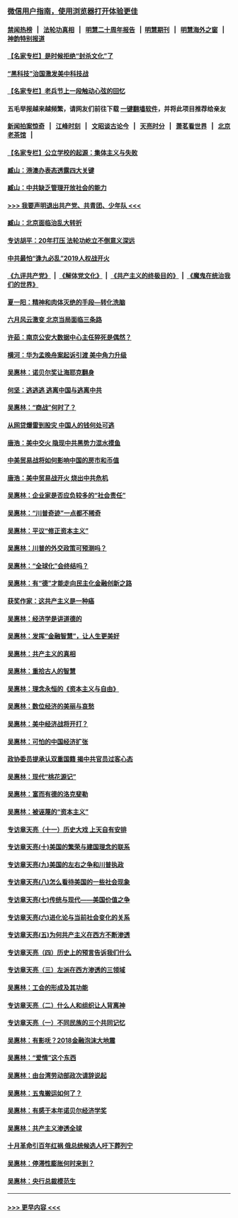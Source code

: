 ### [微信用户指南，使用浏览器打开体验更佳](https://github.com/gfw-breaker/banned-news1/blob/master/indexes/wechat-guide.md?t=0)
#### [禁闻热榜](热点新闻.md?t=0)  &nbsp;&nbsp;|&nbsp;&nbsp; [法轮功真相](https://github.com/gfw-breaker/truth/blob/master/README.md?t=0) &nbsp;&nbsp;|&nbsp;&nbsp; [明慧二十周年报告](https://github.com/gfw-breaker/mh-reports/blob/master/README.md?t=0) &nbsp;&nbsp;|&nbsp;&nbsp;[明慧期刊](https://github.com/gfw-breaker/mh-qikan) &nbsp;&nbsp;|&nbsp;&nbsp; [明慧海外之窗](https://github.com/gfw-breaker/mh-news/blob/master/README.md?t=0) &nbsp;&nbsp;|&nbsp;&nbsp; [神韵特别报道](https://github.com/gfw-breaker/mh-news/blob/master/shenyun.md?t=0)
#### [【名家专栏】是时候拒绝“封杀文化”了](../pages/nsc423/n11814093.md?t=02141002) 
#### [“黑科技”治国激发美中科技战](../pages/nsc423/n11638056.md?t=02141002) 
#### [【名家专栏】老兵节上一段触动心弦的回忆](../pages/nsc423/n11646016.md?t=02141002) 
#### 五毛举报越来越频繁，请网友们前往下载 [一键翻墙软件](https://github.com/gfw-breaker/ssr-accounts)，并将此项目推荐给亲友
#### [新闻拍案惊奇](https://github.com/gfw-breaker/banned-news1/blob/master/pages/link4.md) &nbsp;&nbsp;|&nbsp;&nbsp; [江峰时刻](https://github.com/gfw-breaker/banned-news1/blob/master/pages/link4.md) &nbsp;&nbsp;|&nbsp;&nbsp; [文昭谈古论今](https://github.com/gfw-breaker/banned-news1/blob/master/pages/link4.md) &nbsp;&nbsp;|&nbsp;&nbsp; [天亮时分](https://github.com/gfw-breaker/banned-news1/blob/master/pages/link4.md) &nbsp;&nbsp;|&nbsp;&nbsp; [萧茗看世界](https://github.com/gfw-breaker/banned-news1/blob/master/pages/link4.md) &nbsp;&nbsp;|&nbsp;&nbsp; [北京老茶馆](https://github.com/gfw-breaker/banned-news1/blob/master/pages/link4.md) &nbsp;&nbsp;|&nbsp;&nbsp; 
#### [【名家专栏】公立学校的起源：集体主义与失败](../pages/nsc423/n11601833.md?t=02141002) 
#### [臧山：港澳办表态透露四大关键](../pages/nsc423/n11421628.md?t=02141002) 
#### [臧山：中共缺乏管理开放社会的能力](../pages/nsc423/n11407457.md?t=02141002) 
#### [>>> 我要声明退出共产党、共青团、少年队 <<<](https://github.com/begood0513/goodnews/blob/master/quit/letter.md) 
#### [臧山：北京面临治乱大转折](../pages/nsc423/n11406895.md?t=02141002) 
#### [专访胡平：20年打压 法轮功屹立不倒意义深远](../pages/nsc423/n11398800.md?t=02141002) 
#### [中共最怕“逢九必乱”2019人权战开火](../pages/nsc423/n11385248.md?t=02141002) 
#### [《九评共产党》](https://github.com/begood0513/9ping.md/blob/master/README.md) &nbsp;|&nbsp; [《解体党文化》](../../../../jtdwh.md/blob/master/README.md)  &nbsp;|&nbsp; [《共产主义的终极目的》](../../../../gczydzjmd.md/blob/master/README.md) &nbsp;|&nbsp; [《魔鬼在统治我们的世界》](../../../../mgztzwmdsj.md/blob/master/README.md) 
#### [夏一阳：精神和肉体灭绝的手段—转化洗脑](../pages/nsc423/n11368250.md?t=02141002) 
#### [六月风云激变 北京当局面临三条路](../pages/nsc423/n11313668.md?t=02141002) 
#### [许茹：南京公安大数据中心主任猝死是偶然？](../pages/nsc423/n11064744.md?t=02141002) 
#### [横河：华为孟晚舟案起诉引渡 美中角力升级](../pages/nsc423/n11027230.md?t=02141002) 
#### [吴惠林：诺贝尔奖让海耶克翻身](../pages/nsc423/n10890049.md?t=02141002) 
#### [何坚：逃逃逃 逃离中国与逃离中共](../pages/nsc423/n10592891.md?t=02141002) 
#### [吴惠林：“商战”何时了？](../pages/nsc423/n10573558.md?t=02141002) 
#### [从网贷爆雷到股灾 中国人的钱何处可逃](../pages/nsc423/n10572800.md?t=02141002) 
#### [唐浩：美中交火 隐现中共黑势力混水摸鱼](../pages/nsc423/n10544040.md?t=02141002) 
#### [中美贸易战将如何影响中国的房市和币值](../pages/nsc423/n10543697.md?t=02141002) 
#### [唐浩：美中贸易战开火 烧出中共危机](../pages/nsc423/n10540126.md?t=02141002) 
#### [吴惠林：企业家是否应负较多的“社会责任”](../pages/nsc423/n10535022.md?t=02141002) 
#### [吴惠林：“川普奇迹”一点都不稀奇](../pages/nsc423/n10512808.md?t=02141002) 
#### [吴惠林：平议“修正资本主义”](../pages/nsc423/n10495724.md?t=02141002) 
#### [吴惠林：川普的外交政策可预测吗？](../pages/nsc423/n10462387.md?t=02141002) 
#### [吴惠林：“全球化”会终结吗？](../pages/nsc423/n10452838.md?t=02141002) 
#### [吴惠林：有“德”才能走向民主化金融创新之路](../pages/nsc423/n10432292.md?t=02141002) 
#### [获奖作家：这共产主义是一种癌](../pages/nsc423/n10431541.md?t=02141002) 
#### [吴惠林：经济学是讲道德的](../pages/nsc423/n10398014.md?t=02141002) 
#### [吴惠林：发挥“金融智慧”，让人生更美好](../pages/nsc423/n10375019.md?t=02141002) 
#### [吴惠林：共产主义的真相](../pages/nsc423/n10351394.md?t=02141002) 
#### [吴惠林：重拾古人的智慧](../pages/nsc423/n10337691.md?t=02141002) 
#### [吴惠林：理念永恒的《资本主义与自由》](../pages/nsc423/n10316274.md?t=02141002) 
#### [吴惠林：数位经济的美丽与哀愁](../pages/nsc423/n10292946.md?t=02141002) 
#### [吴惠林：美中经济战将开打？](../pages/nsc423/n10258825.md?t=02141002) 
#### [吴惠林：可怕的中国经济扩张](../pages/nsc423/n10219147.md?t=02141002) 
#### [政协委员提承认双重国籍 揭中共官员过客心态](../pages/nsc423/n10208809.md?t=02141002) 
#### [吴惠林：现代“桃花源记”](../pages/nsc423/n10185234.md?t=02141002) 
#### [吴惠林：富而有德的洛克斐勒](../pages/nsc423/n10142264.md?t=02141002) 
#### [吴惠林：被诬蔑的“资本主义”](../pages/nsc423/n10124816.md?t=02141002) 
#### [专访章天亮（十一）历史大戏 上天自有安排](../pages/nsc423/n10094905.md?t=02141002) 
#### [专访章天亮(十)美国的繁荣与建国理念的联系](../pages/nsc423/n10094899.md?t=02141002) 
#### [专访章天亮(九)美国的左右之争和川普执政](../pages/nsc423/n10094889.md?t=02141002) 
#### [专访章天亮(八)怎么看待美国的一些社会现象](../pages/nsc423/n10094857.md?t=02141002) 
#### [专访章天亮(七)传统与现代——美国价值之争](../pages/nsc423/n10093140.md?t=02141002) 
#### [专访章天亮(六)进化论与当前社会变化的关系](../pages/nsc423/n10092036.md?t=02141002) 
#### [专访章天亮(五)为何共产主义在西方不断渗透](../pages/nsc423/n10083620.md?t=02141002) 
#### [专访章天亮（四）历史上的预言告诉我们什么](../pages/nsc423/n10083606.md?t=02141002) 
#### [专访章天亮（三）左派在西方渗透的三领域](../pages/nsc423/n10081115.md?t=02141002) 
#### [吴惠林：工会的形成及其功能](../pages/nsc423/n10080633.md?t=02141002) 
#### [专访章天亮（二）什么人和组织让人背离神](../pages/nsc423/n10076637.md?t=02141002) 
#### [专访章天亮（一）不同民族的三个共同记忆](../pages/nsc423/n10074188.md?t=02141002) 
#### [吴惠林：有影呒？2018金融泡沫大地震](../pages/nsc423/n10040534.md?t=02141002) 
#### [吴惠林：“爱情”这个东西](../pages/nsc423/n10019423.md?t=02141002) 
#### [吴惠林：由台湾劳动部政次请辞说起](../pages/nsc423/n9979679.md?t=02141002) 
#### [吴惠林：五鬼搬运如何了？](../pages/nsc423/n9925338.md?t=02141002) 
#### [吴惠林：有感于本年诺贝尔经济学奖](../pages/nsc423/n9871883.md?t=02141002) 
#### [吴惠林：共产主义渗透全球](../pages/nsc423/n9812748.md?t=02141002) 
#### [十月革命引百年红祸 俄总统候选人吁下葬列宁](../pages/nsc423/n9810182.md?t=02141002) 
#### [吴惠林：停滞性膨胀何时来到？](../pages/nsc423/n9764136.md?t=02141002) 
#### [吴惠林：央行总裁模范生](../pages/nsc423/n9728134.md?t=02141002) 

----
#### [ >>> 更早内容 <<< ](../indexes/nsc423-earlier.md)
